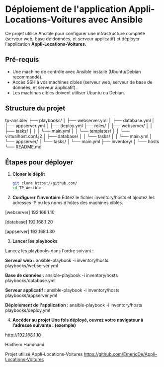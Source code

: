 # Déploiement de l'application Appli-Locations-Voitures avec Ansible

Ce projet utilise Ansible pour configurer une infrastructure complète (serveur web, base de données, et serveur applicatif) et déployer l'application **Appli-Locations-Voitures**.

## Pré-requis

- Une machine de contrôle avec Ansible installé (Ubuntu/Debian recommandé).
- Accès SSH à vos machines cibles (serveur web, serveur de base de données, et serveur applicatif).
- Les machines cibles doivent utiliser Ubuntu ou Debian.

## Structure du projet

tp-ansible/
├── playbooks/
│   ├── webserver.yml
│   ├── database.yml
│   ├── appserver.yml
│   ├── deploy.yml
├── roles/
│   ├── webserver/
│   │   ├── tasks/
│   │   │   └── main.yml
│   │   └── templates/
│   │       └── virtualhost.conf.j2
│   ├── database/
│   │   └── tasks/
│   │       └── main.yml
│   └── appserver/
│       └── tasks/
│           └── main.yml
├── inventory/
│   └── hosts
└── README.md


## Étapes pour déployer

1. **Cloner le dépôt**
   ```bash
   git clone https://github.com/
   cd TP_Ansible

2. **Configurer l'inventaire**
Éditez le fichier inventory/hosts et ajoutez les adresses IP ou les noms d’hôtes des machines cibles.

[webserver]
192.168.1.10

[database]
192.168.1.20

[appserver]
192.168.1.30

3. **Lancer les playbooks**

Lancez les playbooks dans l'ordre suivant :

**Serveur web :**
ansible-playbook -i inventory/hosts playbooks/webserver.yml

**Base de données :**
ansible-playbook -i inventory/hosts playbooks/database.yml

**Serveur applicatif :**
ansible-playbook -i inventory/hosts playbooks/appserver.yml

**Déploiement de l'application :**
ansible-playbook -i inventory/hosts playbooks/deploy.yml


4. **Accéder au projet Une fois déployé, ouvrez votre navigateur à l’adresse suivante : (exemple)**

http://192.168.1.10

Haithem Hammami

Projet utilisé
Appli-Locations-Voitures
https://github.com/EmericDe/Appli-Locations-Voitures